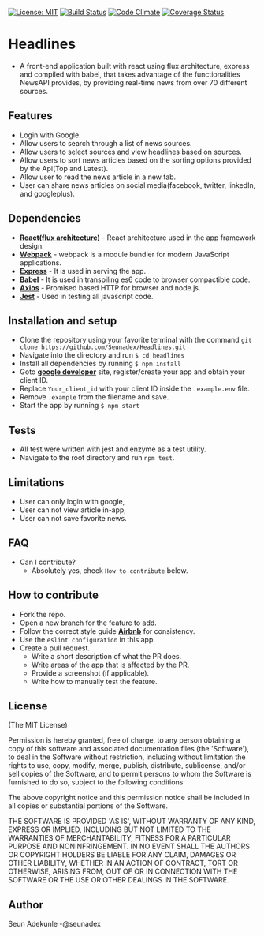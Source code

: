  [![License: MIT](https://img.shields.io/badge/License-MIT-yellow.svg)](https://opensource.org/licenses/MIT)
 [![Build Status](https://travis-ci.org/Seunadex/Headlines.svg?branch=master)](https://travis-ci.org/Seunadex/Headlines)
 [![Code Climate](https://codeclimate.com/github/Seunadex/Headlines/badges/gpa.svg)](https://codeclimate.com/github/Seunadex/Headlines)
 [![Coverage Status](https://coveralls.io/repos/github/Seunadex/Headlines/badge.svg?branch=staging)](https://coveralls.io/github/Seunadex/Headlines?branch=staging)
 
# Headlines
* A front-end application built with react using flux architecture, express and compiled with babel, that takes advantage of the functionalities NewsAPI provides, by providing real-time news from over 70 different sources.

## Features
* Login with Google.
* Allow users to search through a list of news sources.
* Allow users to select sources and view headlines based on sources.
* Allow users to sort news articles based on the sorting options provided by the Api(Top and Latest).
* Allow user to read the news article in a new tab.
* User can share news articles on social media(facebook, twitter, linkedIn, and googleplus).

## Dependencies
* **[React(flux architecture)](https://facebook.github.io/react/)** - React architecture used in the app framework design.
* **[Webpack](https://webpack.github.io/)** - webpack is a module bundler for modern JavaScript applications.
* **[Express](https://expressjs.com/)** - It is used in serving the app.
* **[Babel](https://babeljs.io/)** - It is used in transpiling es6 code to browser compactible code.
* **[Axios](https://github.com/mzabriskie/axios)** - Promised based HTTP for browser and node.js.
* **[Jest](https://facebook.github.io/jest/)** - Used in testing all javascript code.

## Installation and setup
* Clone the repository using your favorite terminal with the command `git clone https://github.com/Seunadex/Headlines.git`
* Navigate into the directory and run `$ cd headlines`
* Install all dependencies by running `$ npm install`
* Goto **[google developer](console.developer.google.com)** site, register/create your app and obtain your client ID.
* Replace `Your_client_id` with your client ID inside the `.example.env` file.
* Remove `.example` from the filename and save.
* Start the app by running `$ npm start`

## Tests
* All test were written with jest and enzyme as a test utility.
* Navigate to the root directory and run `npm test`.

## Limitations
* User can only login with google,
* User can not view article in-app,
* User can not save favorite news.

## FAQ
* Can I contribute?
  * Absolutely yes, check `How to contribute` below.

## How to contribute
* Fork the repo.
* Open a new branch for the feature to add.
* Follow the correct style guide **[Airbnb](https://github.com/airbnb/javascript/tree/master/react)** for consistency.
* Use the `eslint configuration` in this app.
* Create a pull request.
  * Write a short description of what the PR does.
  * Write areas of the app that is affected by the PR.
  * Provide a screenshot (if applicable).
  * Write how to manually test the feature.

## License
(The MIT License)

Permission is hereby granted, free of charge, to any person obtaining
a copy of this software and associated documentation files (the
'Software'), to deal in the Software without restriction, including
without limitation the rights to use, copy, modify, merge, publish,
distribute, sublicense, and/or sell copies of the Software, and to
permit persons to whom the Software is furnished to do so, subject to
the following conditions:

The above copyright notice and this permission notice shall be
included in all copies or substantial portions of the Software.

THE SOFTWARE IS PROVIDED 'AS IS', WITHOUT WARRANTY OF ANY KIND,
EXPRESS OR IMPLIED, INCLUDING BUT NOT LIMITED TO THE WARRANTIES OF
MERCHANTABILITY, FITNESS FOR A PARTICULAR PURPOSE AND NONINFRINGEMENT.
IN NO EVENT SHALL THE AUTHORS OR COPYRIGHT HOLDERS BE LIABLE FOR ANY
CLAIM, DAMAGES OR OTHER LIABILITY, WHETHER IN AN ACTION OF CONTRACT,
TORT OR OTHERWISE, ARISING FROM, OUT OF OR IN CONNECTION WITH THE
SOFTWARE OR THE USE OR OTHER DEALINGS IN THE SOFTWARE.

## Author
 Seun Adekunle -@seunadex

